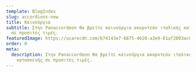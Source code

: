 ```yaml
---
template: BlogIndex
slug: accordions-new
title: Καινούργια
subtitle: Στην Panaccordeon θα βρείτε καινούργια ακορντεόν ιταλικής κατασκευής
  σε προσιτές τιμές. 
featuredImage: https://ucarecdn.com/b74143e7-6875-4620-a3e9-81af2003ac05/
order: 0
meta:
  description: Στην Panaccordeon θα βρείτε καινούργια ακορντεόν ιταλικής
    κατασκευής σε προσιτές τιμές.
---
```

